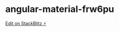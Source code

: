 # angular-material-frw6pu

[Edit on StackBlitz ⚡️](https://stackblitz.com/edit/angular-material-frw6pu)